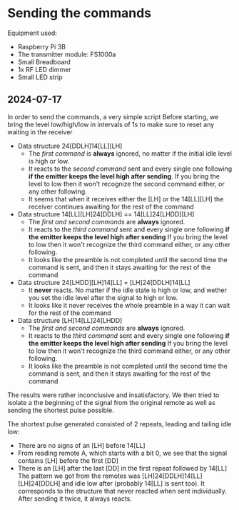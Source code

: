 # Sending the commands

Equipment used:
  - Raspberry Pi 3B
  - The transmitter module: FS1000a
  - Small Breadboard
  - 1x RF LED dimmer
  - Small LED strip


## 2024-07-17
In order to send the commands, a very simple script 
Before starting, we bring the level low/high/low in intervals of 1s to make sure to reset any waiting in the receiver
 - Data structure 24[DDLH]14[LL][LH]
    - The _first command_ is **always** ignored, no matter if the initial idle level is high or low.
    - It reacts to the _second command_ sent and every single one following **if the emitter keeps the level high after sending**.
      If you bring the level to low then it won't recognize the second command either, or any other following.
    - It seems that when it receives either the [LH] or the 14[LL][LH] the receiver continues awaiting for the rest of the command
 - Data structure 14[LL][LH]24[DDLH] == 14[LL]24[LHDD][LH]
    - The _first and second commands_ are **always** ignored.
    - It reacts to the _third command_ sent and every single one following **if the emitter keeps the level high after sending**
      If you bring the level to low then it won't recognize the third command either, or any other following.
    - It looks like the preamble is not completed until the second time the command is sent, and then it stays awaiting for the rest of the command
 - Data structure 24[LHDD][LH]14[LL] = [LH]24[DDLH]14[LL]
    - It **never** reacts. No matter if the idle state is high or low, and wether you set the idle level after the signal to high or low.
    - It looks like it never receives the whole preamble in a way it can wait for the rest of the command
 - Data structure [LH]14[LL]24[LHDD]
    - The _first and second commands_ are **always** ignored.
    - It reacts to the _third command_ sent and every single one following **if the emitter keeps the level high after sending**
      If you bring the level to low then it won't recognize the third command either, or any other following.
    - It looks like the preamble is not completed until the second time the command is sent, and then it stays awaiting for the rest of the command

The results were rather inconclusive and insatisfactory. We then tried to isolate a the beginning of the signal from the original remote as well as sending the shortest pulse possible.

The shortest pulse generated consisted of 2 repeats, leading and tailing idle low:
 - There are no signs of an [LH] before 14[LL]
 - From reading remote A, which starts with a bit 0, we see that the signal contains [LH] before the first [DD]
 - There is an [LH] after the last [DD] in the first repeat followed by 14[LL]
The pattern we got from the remotes was [LH]24[DDLH]14[LL][LH]24[DDLH] and idle low after (probably 14[LL] is sent too). It corresponds to the structure that never reacted when sent individually. After sending it twice, it always reacts.
